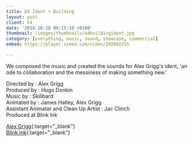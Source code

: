 ```yaml
---
title: E4 Ident • Building
layout: post
client: E4
date: '2018-10-28 00:15:10 +0100'
thumbnail: /images/thumbnails/e4buildingident.jpg
category: [everything, music, sound, showcase, commercial]
embed: https://player.vimeo.com/video/292092255

---
```


We composed the music and created the sounds for Alex Grigg's ident, 'an ode to collaboration and the messiness of making something new.'

Directed by : Alex Grigg  
Produced by : Hugo Donkin  
Music by : Skillbard  
Animated by : James Hatley, Alex Grigg  
Assistant Animator and Clean Up Artist : Jac Clinch  
Produced at Blink Ink  

[Alex Grigg](http://www.alexgrigg.com/){:target="_blank"}   
[Blink ink](https://www.blinkink.co.uk/){:target="_blank"}  
